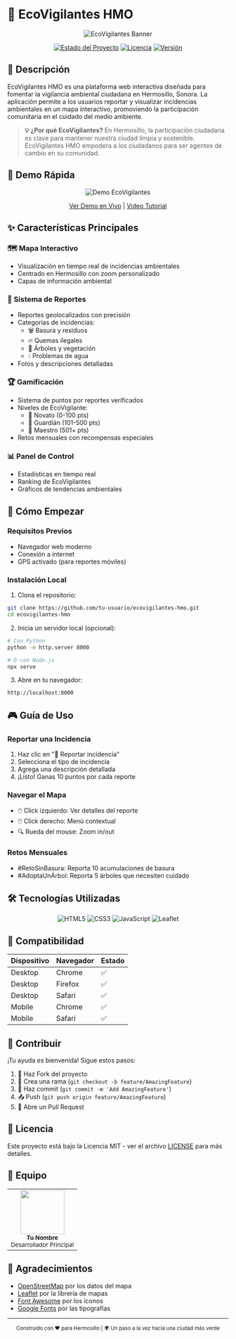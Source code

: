 # 🌱 EcoVigilantes HMO

<div align="center">
  <img src="https://via.placeholder.com/1200x400/2E7D32/FFFFFF?text=EcoVigilantes+HMO" alt="EcoVigilantes Banner">
  
  [![Estado del Proyecto](https://img.shields.io/badge/status-activo-brightgreen.svg)]()
  [![Licencia](https://img.shields.io/badge/licencia-MIT-blue.svg)]()
  [![Versión](https://img.shields.io/badge/versión-1.0.0-orange.svg)]()
</div>

## 📝 Descripción
EcoVigilantes HMO es una plataforma web interactiva diseñada para fomentar la vigilancia ambiental ciudadana en Hermosillo, Sonora. La aplicación permite a los usuarios reportar y visualizar incidencias ambientales en un mapa interactivo, promoviendo la participación comunitaria en el cuidado del medio ambiente.

> **💡 ¿Por qué EcoVigilantes?**
> En Hermosillo, la participación ciudadana es clave para mantener nuestra ciudad limpia y sostenible. EcoVigilantes HMO empodera a los ciudadanos para ser agentes de cambio en su comunidad.

## 🎥 Demo Rápida

<div align="center">
  <img src="https://via.placeholder.com/800x450/2E7D32/FFFFFF?text=Demo+EcoVigilantes" alt="Demo EcoVigilantes">
  
  [Ver Demo en Vivo](https://tu-demo-url.com) | [Video Tutorial](https://tu-video-url.com)
</div>

## ✨ Características Principales

### 🗺️ Mapa Interactivo
- Visualización en tiempo real de incidencias ambientales
- Centrado en Hermosillo con zoom personalizado
- Capas de información ambiental

### 📍 Sistema de Reportes
- Reportes geolocalizados con precisión
- Categorías de incidencias:
  - 🗑️ Basura y residuos
  - 🔥 Quemas ilegales
  - 🌳 Árboles y vegetación
  - 💧 Problemas de agua
- Fotos y descripciones detalladas

### 🏆 Gamificación
- Sistema de puntos por reportes verificados
- Niveles de EcoVigilante:
  - 🌱 Novato (0-100 pts)
  - 🌿 Guardián (101-500 pts)
  - 🌳 Maestro (501+ pts)
- Retos mensuales con recompensas especiales

### 📊 Panel de Control
- Estadísticas en tiempo real
- Ranking de EcoVigilantes
- Gráficos de tendencias ambientales

## 🚀 Cómo Empezar

### Requisitos Previos
- Navegador web moderno
- Conexión a internet
- GPS activado (para reportes móviles)

### Instalación Local
1. Clona el repositorio:
```bash
git clone https://github.com/tu-usuario/ecovigilantes-hmo.git
cd ecovigilantes-hmo
```

2. Inicia un servidor local (opcional):
```bash
# Con Python
python -m http.server 8000

# O con Node.js
npx serve
```

3. Abre en tu navegador:
```
http://localhost:8000
```

## 🎮 Guía de Uso

### Reportar una Incidencia
1. Haz clic en "📍 Reportar incidencia"
2. Selecciona el tipo de incidencia
3. Agrega una descripción detallada
4. ¡Listo! Ganas 10 puntos por cada reporte

### Navegar el Mapa
- 🖱️ Click izquierdo: Ver detalles del reporte
- 🖱️ Click derecho: Menú contextual
- 🔍 Rueda del mouse: Zoom in/out

### Retos Mensuales
- #RetoSinBasura: Reporta 10 acumulaciones de basura
- #AdoptaUnÁrbol: Reporta 5 árboles que necesiten cuidado

## 🛠️ Tecnologías Utilizadas

<div align="center">
  <img src="https://img.shields.io/badge/HTML5-E34F26?style=for-the-badge&logo=html5&logoColor=white" alt="HTML5">
  <img src="https://img.shields.io/badge/CSS3-1572B6?style=for-the-badge&logo=css3&logoColor=white" alt="CSS3">
  <img src="https://img.shields.io/badge/JavaScript-F7DF1E?style=for-the-badge&logo=javascript&logoColor=black" alt="JavaScript">
  <img src="https://img.shields.io/badge/Leaflet-199900?style=for-the-badge&logo=leaflet&logoColor=white" alt="Leaflet">
</div>

## 📱 Compatibilidad

| Dispositivo | Navegador | Estado |
|------------|-----------|--------|
| Desktop    | Chrome    | ✅     |
| Desktop    | Firefox   | ✅     |
| Desktop    | Safari    | ✅     |
| Mobile     | Chrome    | ✅     |
| Mobile     | Safari    | ✅     |

## 🤝 Contribuir

¡Tu ayuda es bienvenida! Sigue estos pasos:

1. 🍴 Haz Fork del proyecto
2. 🌿 Crea una rama (`git checkout -b feature/AmazingFeature`)
3. 💾 Haz commit (`git commit -m 'Add AmazingFeature'`)
4. 📤 Push (`git push origin feature/AmazingFeature`)
5. 🔄 Abre un Pull Request

## 📄 Licencia
Este proyecto está bajo la Licencia MIT - ver el archivo [LICENSE](LICENSE) para más detalles.

## 👥 Equipo

<div align="center">
  <table>
    <tr>
      <td align="center">
        <a href="https://github.com/tu-usuario">
          <img src="https://via.placeholder.com/100" width="100px;" alt=""/>
          <br />
          <sub><b>Tu Nombre</b></sub>
        </a>
        <br />
        <sub>Desarrollador Principal</sub>
      </td>
    </tr>
  </table>
</div>

## 🙏 Agradecimientos
- [OpenStreetMap](https://www.openstreetmap.org/) por los datos del mapa
- [Leaflet](https://leafletjs.com/) por la librería de mapas
- [Font Awesome](https://fontawesome.com/) por los íconos
- [Google Fonts](https://fonts.google.com/) por las tipografías

---

<div align="center">
  <sub>Construido con ❤️ para Hermosillo | 🌍 Un paso a la vez hacia una ciudad más verde</sub>
</div> 